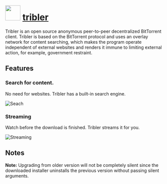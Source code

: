 # <img src="https://cdn.jsdelivr.net/gh/chocolatey-community/chocolatey-coreteampackages@31eebb648daf450ee49dfdaa5cb613009d86d862/icons/tribler.png" width="48" height="48"/> [tribler](https://chocolatey.org/packages/tribler)


Tribler is an open source anonymous peer-to-peer decentralized BitTorrent client. Tribler is based on the BitTorrent protocol and uses an overlay network for content searching, which makes the program operate independent of external websites and renders it immune to limiting external action, for example, government restraint.

## Features

### Search for content.

No need for websites. Tribler has a built-in search engine.

![Seach](https://i.imgur.com/qR2bpCr.png)

### Streaming

Watch before the download is finished. Tribler streams it for you.

![Streaming](https://i.imgur.com/hLadR9t.png)

## Notes

**Note:** Upgrading from older version will not be completely silent since the downloaded installer uninstalls the previous version without passing silent arguments.
